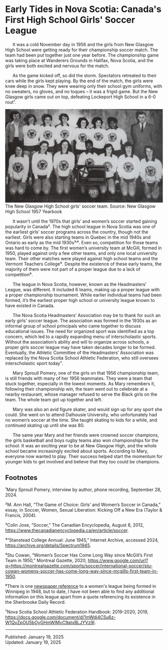 # Early Tides in Nova Scotia: Canada's First High School Girls' Soccer League

&nbsp;&nbsp;&nbsp;&nbsp;&nbsp;&nbsp;It was a cold November day in 1956 and the girls from New Glasgow High School were getting ready for their championship soccer match. The team had been put together just one year before. The championship game was taking place at Wanderers Grounds in Halifax, Nova Scotia, and the girls were both excited and nervous for the match.

&nbsp;&nbsp;&nbsp;&nbsp;&nbsp;&nbsp;As the game kicked off, so did the storm. Spectators retreated to their cars while the girls kept playing. By the end of the match, the girls were knee deep in snow. They were wearing only their school gym uniforms, with no sweaters, no gloves, and no toques – it was a frigid game. But the New Glasgow girls came out on top, defeating Lockeport High School in a 6-0 rout¹.

![Yearbook photo of the 1956-57 New Glasgow High School girls' soccer team](../public/images/ns_headmasters_league/nghs_soccer_team.jpg)
The New Glasgow High School girls' soccer team. Source: New Glasgow High School 1957 Yearbook

&nbsp;&nbsp;&nbsp;&nbsp;&nbsp;&nbsp;It wasn’t until the 1970s that girls’ and women’s soccer started gaining popularity in Canada². The high school league in Nova Scotia was one of the earliest girls’ soccer programs across the country, though not the earliest. Girls were also starting teams in Quebec in the mid 1940s and Ontario as early as the mid 1930s³&#722;⁴. Even so, competition for those teams was hard to come by. The first women’s university team at McGill, formed in 1950, played against only a few other teams, and only one local university team. Their other matches were played against high school teams and the Vermont Teachers College⁵. Despite the existence of these early teams, the majority of them were not part of a proper league due to a lack of competition⁶. 

&nbsp;&nbsp;&nbsp;&nbsp;&nbsp;&nbsp;The league in Nova Scotia, however, known as the Headmasters’ League, was different. It included 6 teams, making up a proper league with a proper championship tournament. While earlier individual teams had been formed, it’s the earliest proper high school or university league known to have existed in Canada.

&nbsp;&nbsp;&nbsp;&nbsp;&nbsp;&nbsp;The Nova Scotia Headmasters’ Association may be to thank for such an early girls' soccer league. The association was formed in the 1930s as an informal group of school principals who came together to discuss educational issues. The need for organized sport was identified as a top concern, which led to a rapidly expanding menu of interscholastic sports. Without the association’s ability and will to organize across schools, a proper girls soccer league may have taken decades longer to be formed. Eventually, the Athletic Committee of the Headmasters’ Association was replaced by the Nova Scotia School Athletic Federation, who still oversees interscholastic sport today⁷.

&nbsp;&nbsp;&nbsp;&nbsp;&nbsp;&nbsp;Mary Sproull Pomery, one of the girls on that 1956 championship team, is still friends with many of her 1956 teammates. They were a team that stuck together, especially in the lowest moments. As Mary remembers it, following their championship win, the team went out to celebrate at a nearby restaurant, whose manager refused to serve the Black girls on the team. The whole team got up together and left. 

&nbsp;&nbsp;&nbsp;&nbsp;&nbsp;&nbsp;Mary was also an avid figure skater, and would sign up for any sport she could. She went on to attend Dalhousie University, who unfortunately had no women’s soccer at the time. She taught skating to kids for a while, and continued skating up until she was 80.

&nbsp;&nbsp;&nbsp;&nbsp;&nbsp;&nbsp;The same year Mary and her friends were crowned soccer champions, the girls basketball and boys rugby teams also won championships for the school. It was an exciting year to be at New Glasgow High, and the whole school became increasingly excited about sports. According to Mary, everyone now wanted to play. Their success helped start the momentum for younger kids to get involved and believe that they too could be champions.


## Footnotes

¹Mary Sproull Pomery, interview by author, phone recording, September 28, 2024.

²M. Ann Hall, “The Game of Choice: Girls’ and Women’s Soccer in Canada,” essay, in Soccer, Women, Sexual Liberation: Kicking Off a New Era (Taylor & Francis, 2004).

³Colin Jose, “Soccer,” The Canadian Encyclopedia, August 8, 2012, https://www.thecanadianencyclopedia.ca/en/article/soccer.

⁴“Stanstead College Annual: June 1945,” Internet Archive, accessed 2024, https://archive.org/details/Spectrum1945.

⁵Stu Cowan, “Women’s Soccer Has Come Long Way since McGill’s First Team in 1950,” Montreal Gazette, 2020, https://www.google.com/url?q=https://montrealgazette.com/sports/soccer/international-soccer/stu-cowan-womens-soccer-has-come-long-way-since-mcgills-first-team-in-1950.

⁶There is one [newspaper reference](https://numerique.banq.qc.ca/patrimoine/details/52327/2996188?docsearchtext=%22girls%20soccer%22) to a women's league being formed in Winnipeg in 1948, but to date, I have not been able to find any additional information on this league apart from a quote referencing its existence in the Sherbrooke Daily Record.

⁷Nova Scotia School Athletic Federation Handbook: 2019-2020, 2019, https://docs.google.com/document/d/1mWdj4C5u6z-W1QvZpOU5bOyGHmWlMvC9atxBLJYVz9I.

---

Published: January 19, 2025  
Updated: January 19, 2025
